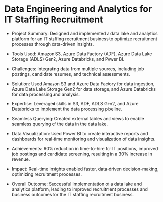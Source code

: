 # Data Engineering and Analytics for IT Staffing Recruitment

- Project Summary: Designed and implemented a data lake and analytics platform for an IT staffing recruitment business to optimize recruitment processes through data-driven insights.

- Tools Used: Amazon S3, Azure Data Factory (ADF), Azure Data Lake Storage (ADLS) Gen2, Azure Databricks, and Power BI.

- Challenges: Integrating data from multiple sources, including job postings, candidate resumes, and technical assessments.

- Solution: Used Amazon S3 and Azure Data Factory for data ingestion, Azure Data Lake Storage Gen2 for data storage, and Azure Databricks for data processing and analysis.

- Expertise: Leveraged skills in S3, ADF, ADLS Gen2, and Azure Databricks to implement the data processing pipeline.

- Seamless Querying: Created external tables and views to enable seamless querying of the data in the data lake.

- Data Visualization: Used Power BI to create interactive reports and dashboards for real-time monitoring and visualization of data insights.

- Achievements: 60% reduction in time-to-hire for IT positions, improved job postings and candidate screening, resulting in a 30% increase in revenue.

- Impact: Real-time insights enabled faster, data-driven decision-making, optimizing recruitment processes.

- Overall Outcome: Successful implementation of a data lake and analytics platform, leading to improved recruitment processes and business outcomes for the IT staffing recruitment business.
